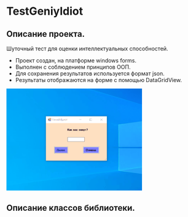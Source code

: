 # TestGeniyIdiot
## Описание проекта.
Шуточный тест для оценки интеллектуальных способностей. 
- Проект создан, на платформе windows forms. 
- Выполнен с соблюдением принципов ООП. 
- Для сохранения результатов используется формат json.
- Результаты отображаются на форме с помощью DataGridView.

<img src="https://github.com/Alex-Tairov/TestGeniyIdiot/blob/master/Geniy_Idiot/pictures/GIgif.gif" alt="screenshot" width=70%>

## Описание классов библиотеки.

